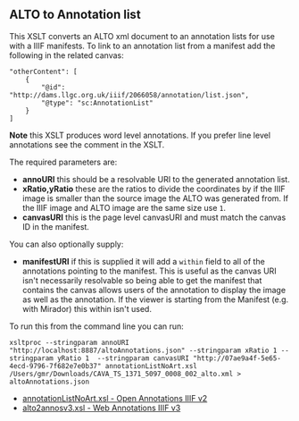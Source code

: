 ## ALTO to Annotation list

This XSLT converts an ALTO xml document to an annotation lists for use with a IIIF manifests. To link to an annotation list from a manifest add the following in the related canvas:

```
"otherContent": [
    {
        "@id": "http://dams.llgc.org.uk/iiif/2066058/annotation/list.json",
        "@type": "sc:AnnotationList"
    }
]
```

**Note** this XSLT produces word level annotations. If you prefer line level annotations see the comment in the XSLT.

The required parameters are:

 * **annoURI** this should be a resolvable URI to the generated annotation list.
 * **xRatio,yRatio** these are the ratios to divide the coordinates by if the IIIF image is smaller than the source image the ALTO was generated from. If the IIIF image and ALTO image are the same size use ```1```.
 * **canvasURI** this is the page level canvasURI and must match the canvas ID in the manifest.

You can also optionally supply:
 * **manifestURI** if this is supplied it will add a ```within``` field to all of the annotations pointing to the manifest. This is useful as the canvas URI isn't necessarily resolvable so being able to get the manifest that contains the canvas allows users of the annotation to display the image as well as the annotation. If the viewer is starting from the Manifest (e.g. with Mirador) this within isn't used.

To run this from the command line you can run:

```
xsltproc --stringparam annoURI "http://localhost:8887/altoAnnotations.json" --stringparam xRatio 1 --stringparam yRatio 1  --stringparam canvasURI "http://07ae9a4f-5e65-4ecd-9796-7f682e7e0b37" annotationListNoArt.xsl /Users/gmr/Downloads/CAVA_TS_1371_5097_0008_002_alto.xml > altoAnnotations.json
```
 * [annotationListNoArt.xsl - Open Annotations IIIF v2](annotationListNoArt.xsl)
 * [alto2annosv3.xsl - Web Annotations IIIF v3](alto2annosv3.xsl)
